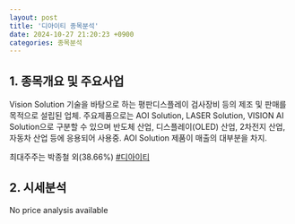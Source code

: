 ```yaml
---
layout: post
title: '디아이티 종목분석'
date: 2024-10-27 21:20:23 +0900
categories: 종목분석
---
```


## 1. 종목개요 및 주요사업

Vision Solution 기술을 바탕으로 하는 평판디스플레이 검사장비 등의 제조 및 판매를 목적으로 설립된 업체. 주요제품으로는 AOI Solution, LASER Solution, VISION AI Solution으로 구분할 수 있으며 반도체 산업, 디스플레이(OLED) 산업, 2차전지 산업, 자동차 산업 등에 응용되어 사용중. AOI Solution 제품이 매출의 대부분을 차지. 

최대주주는 박종철 외(38.66%)
[#디아이티](#)

## 2. 시세분석

No price analysis available
